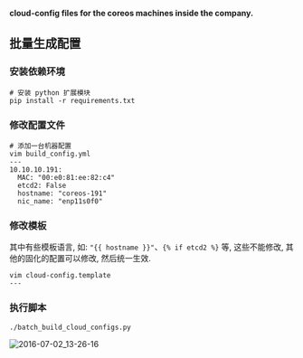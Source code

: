 __cloud-config files for the coreos machines inside the company.__

## 批量生成配置

### 安装依赖环境

```shell
# 安装 python 扩展模块
pip install -r requirements.txt
```

### 修改配置文件

```shell
# 添加一台机器配置
vim build_config.yml
---
10.10.10.191:
  MAC: "00:e0:81:ee:82:c4"
  etcd2: False
  hostname: "coreos-191"
  nic_name: "enp11s0f0"
```

### 修改模板

其中有些模板语言, 如: `"{{ hostname }}"`、`{% if etcd2 %}` 等, 这些不能修改, 其他的固化的配置可以修改, 然后统一生效.

```shell
vim cloud-config.template
---
```

### 执行脚本

```shell
./batch_build_cloud_configs.py
```

![2016-07-02_13-26-16](http://gitlab.yzs.io/k8sp/cloud-configs/raw/master/img/2016-07-02_13-26-16.png)